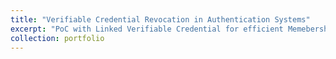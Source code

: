 ```yaml
---
title: "Verifiable Credential Revocation in Authentication Systems"
excerpt: "PoC with Linked Verifiable Credential for efficient Memebership Revocation<br/><img src='/images/pp3.png'>"
collection: portfolio
---
```


